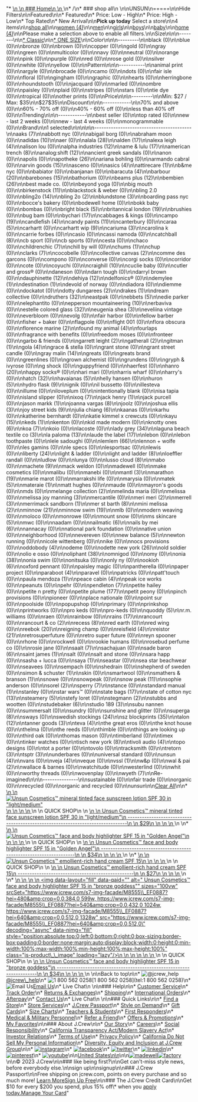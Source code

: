 "*   [\n    \n    ### Home\n    \n    ](/)\n*   /\n*   ### shop all\n    \n\nUNSUN\n=====\n\nHide Filters\n\nFeatured\n\n*   Featured\n*   Price: Low - High\n*   Price: High - Low\n*   Top Rated\n*   New Arrival\n\n**Pick up today** Select a store\n\n4 items\n\n[shop all](/all/?crawl=no)\n\n[women (4)](/all/womens?crawl=no)\n\n[men](/all/mens?crawl=no)\n\n[girls](/all/girls?crawl=no)\n\n[boys](/all/boys?crawl=no)\n\n[baby](/all/baby?crawl=no)\n\n[home (4)](/all/home?crawl=no)\n\nPlease make a selection above to enable all filters.\n\nSize\n\n\n--------\n\n[*   Classic](/all/?brand=UNSUN&crawl=no&fit=Classic)\n\n[*   ONE SIZE](/all/?brand=UNSUN&crawl=no&size=ONE%20SIZE)\n\nColor\n\n\n---------\n\nblack (0)\n\nblue (0)\n\nbronze (0)\n\nbrown (0)\n\ncopper (0)\n\ngold (0)\n\ngray (0)\n\ngreen (0)\n\nmulticolor (0)\n\nnavy (0)\n\nneutral (0)\n\norange (0)\n\npink (0)\n\npurple (0)\n\nred (0)\n\nrose gold (0)\n\nsilver (0)\n\nwhite (0)\n\nyellow (0)\n\nPattern\n\n\n-----------\n\nanimal print (0)\n\nargyle (0)\n\nbrocade (0)\n\ncamo (0)\n\ndots (0)\n\nfair isle (0)\n\nfloral (0)\n\ngingham (0)\n\ngraphic (0)\n\nhearts (0)\n\nherringbone (0)\n\nhoundstooth (0)\n\njacquard (0)\n\nmarled (0)\n\nombre (0)\n\npaisley (0)\n\nplaid (0)\n\nstripes (0)\n\nstars (0)\n\ntie dye (0)\n\ntropical (0)\n\nother prints (0)\n\nPrice\n\n\n---------\n\nMin: $27 / Max: $35\n\n$27$35\n\nDiscount\n\n\n------------\n\n70% and above (0)\n\n60% - 70% off (0)\n\n40% - 60% off (0)\n\nless than 40% off (0)\n\nTrending\n\n\n------------\n\nbest seller (0)\n\ntop rated (0)\n\nnew - last 2 weeks (0)\n\nnew - last 4 weeks (0)\n\nmonogrammable (0)\n\nBrand\n\n1 selected[](/all/?crawl=no)\n\n\n\n\n-----------------------------------------\n\n[](/all/?brand=AAKS,UNSUN&crawl=no)aaks (7)\n\nabbott nyc (0)\n\nabigail borg (0)\n\nabraham moon (0)\n\n[](/all/?brand=ADIDAS,UNSUN&crawl=no)adidas (10)\n\naer (0)\n\n[](/all/?brand=ALALA,UNSUN&crawl=no)alala (28)\n\n[](/all/?brand=ALDEN,UNSUN&crawl=no)alden (17)\n\n[](/all/?brand=ALEXA%20LEIGH,UNSUN&crawl=no)alexa leigh (4)\n\nalison lou (0)\n\n[](/all/?brand=ALPHA%20INDUSTRIES,UNSUN&crawl=no)alpha industries (12)\n\n[](/all/?brand=AME%20%26%20LULU,UNSUN&crawl=no)ame & lulu (17)\n\n[](/all/?brand=AMERICAN%20TRENCH,UNSUN&crawl=no)american trench (8)\n\n[](/all/?brand=ANALOG%3ASHIFT,UNSUN&crawl=no)analog:shift (12)\n\nancient greek sandals (0)\n\nanon (0)\n\napolis (0)\n\n[](/all/?brand=APOTHEKE,UNSUN&crawl=no)apotheke (26)\n\nariana bohling (0)\n\narmando cabral (0)\n\n[](/all/?brand=ARVIN%20GOODS,UNSUN&crawl=no)arvin goods (15)\n\nasceno (0)\n\n[](/all/?brand=ASICS,UNSUN&crawl=no)asics (4)\n\n[](/all/?brand=ATTIRECARE,UNSUN&crawl=no)attirecare (1)\n\nb&me nyc (0)\n\nbabiator (0)\n\nbanjanan (0)\n\n[](/all/?brand=BARACUTA,UNSUN&crawl=no)baracuta (4)\n\n[](/all/?brand=BARBOUR,UNSUN&crawl=no)barbour (20)\n\n[](/all/?brand=BAREBONES,UNSUN&crawl=no)barebones (15)\n\nbathorium (0)\n\n[](/all/?brand=BEAMS%20PLUS,UNSUN&crawl=no)beams plus (12)\n\n[](/all/?brand=BEMBIEN,UNSUN&crawl=no)bembien (26)\n\nbest made co. (0)\n\nbeyond yoga (0)\n\nbig mouth (0)\n\n[](/all/?brand=Birkenstock,UNSUN&crawl=no)birkenstock (11)\n\nblackstock & weber (0)\n\nbling 2.0 (0)\n\n[](/all/?brand=BLING2O,UNSUN&crawl=no)bling2o (14)\n\n[](/all/?brand=BLING%202o,UNSUN&crawl=no)bling 2o (2)\n\n[](/all/?brand=BLUNDSTONE,UNSUN&crawl=no)blundstone (3)\n\nboarding pass nyc (0)\n\nbocce's bakery (0)\n\nbodewell home (0)\n\nbokk baby (0)\n\nbombas (0)\n\n[](/all/?brand=BRIGHT%20BLACK,UNSUN&crawl=no)bright black (5)\n\n[](/all/?brand=BRITANNICAL%20LONDON,UNSUN&crawl=no)britannical london (19)\n\nbrushies (0)\n\nbug bam (0)\n\n[](/all/?brand=BYCHARI,UNSUN&crawl=no)bychari (17)\n\ncabbages & kings (0)\n\n[](/all/?brand=CAMPO,UNSUN&crawl=no)campo (19)\n\n[](/all/?brand=CANDLEFISH,UNSUN&crawl=no)candlefish (4)\n\n[](/all/?brand=CANDY%20PAINTS,UNSUN&crawl=no)candy paints (11)\n\ncanterbury (0)\n\n[](/all/?brand=CARAA,UNSUN&crawl=no)caraa (5)\n\ncarhartt (0)\n\n[](/all/?brand=CARHARTT%20WIP,UNSUN&crawl=no)carhartt wip (9)\n\n[](/all/?brand=CARIUMA,UNSUN&crawl=no)cariuma (3)\n\ncarolina k (0)\n\ncarrie forbes (0)\n\ncasio (0)\n\ncassi namoda (0)\n\n[](/all/?brand=CATCHBALL,UNSUN&crawl=no)catchball (8)\n\ncb sport (0)\n\ncb sports (0)\n\ncesta (0)\n\nchaco (0)\n\n[](/all/?brand=CHILDRENCHIC,UNSUN&crawl=no)childrenchic (7)\n\nchill by will (0)\n\n[](/all/?brand=CHUMS,UNSUN&crawl=no)chums (1)\n\nchup (0)\n\n[](/all/?brand=CLARKS,UNSUN&crawl=no)clarks (7)\n\ncocobelle (0)\n\n[](/all/?brand=COLLECTIVE%20CANVAS,UNSUN&crawl=no)collective canvas (2)\n\ncomme des garcons (0)\n\ncompono (0)\n\nconverse (0)\n\ncorgi socks (0)\n\ncorridor (0)\n\ncote (0)\n\ncoyuchi (0)\n\n[](/all/?brand=CRAIGHILL,UNSUN&crawl=no)craighill (10)\n\ncuclie baby (0)\n\ncutler and gross® (0)\n\ndaneson (0)\n\ndarn tough (0)\n\ndarryl brown (0)\n\n[](/all/?brand=DAUPHINETTE,UNSUN&crawl=no)dauphinette (12)\n\n[](/all/?brand=DEHIYA,UNSUN&crawl=no)dehiya (12)\n\ndelfonics® (0)\n\n[](/all/?brand=DEMYLEE,UNSUN&crawl=no)demylee (1)\n\n[](/all/?brand=DESTINATION,UNSUN&crawl=no)destination (1)\n\ndevold of norway (0)\n\ndiadora (0)\n\ndiemme (0)\n\ndockatot (0)\n\n[](/all/?brand=DOTTY%20DUNGAREES,UNSUN&crawl=no)dotty dungarees (2)\n\n[](/all/?brand=DRAKES,UNSUN&crawl=no)drakes (1)\n\ndream collective (0)\n\n[](/all/?brand=DRUTHERS,UNSUN&crawl=no)druthers (32)\n\neastpak (0)\n\n[](/all/?brand=EBBETS,UNSUN&crawl=no)ebbets (5)\n\nedie parker (0)\n\nelephantito (0)\n\n[](/all/?brand=EPPERSON%20MOUNTAINEERING,UNSUN&crawl=no)epperson mountaineering (10)\n\nerbaviva (0)\n\n[](/all/?brand=ESTELLE%20COLORED%20GLASS,UNSUN&crawl=no)estelle colored glass (32)\n\n[](/all/?brand=EUGENIA%20SHEA,UNSUN&crawl=no)eugenia shea (3)\n\neveliina vintage (0)\n\neverbloom (0)\n\nevolg (0)\n\nfair harbor (0)\n\nfellow barber (0)\n\nfisher + baker (0)\n\nflagpole (0)\n\nflight 001 (0)\n\nflora obscura (0)\n\n[](/all/?brand=FLORENCE%20MARINE,UNSUN&crawl=no)florence marine (2)\n\n[](/all/?brand=FOUND%20MY%20ANIMAL,UNSUN&crawl=no)found my animal (4)\n\nfourlaps (0)\n\nfragrance with benefits (0)\n\nfreedom moses (0)\n\nfronteer (0)\n\ngarbo & friends (0)\n\n[](/all/?brand=GARRETT%20LEIGHT,UNSUN&crawl=no)garrett leight (2)\n\n[](/all/?brand=GATHERALL,UNSUN&crawl=no)gatherall (2)\n\n[](/all/?brand=GITMAN,UNSUN&crawl=no)gitman (1)\n\n[](/all/?brand=GOLA,UNSUN&crawl=no)gola (4)\n\ngrace & stella (0)\n\ngrant stone (0)\n\ngrant street candle (0)\n\n[](/all/?brand=GRAY%20MALIN,UNSUN&crawl=no)gray malin (14)\n\ngreats (0)\n\ngreats brand (0)\n\ngreenlines (0)\n\ngrown alchemist (0)\n\ngrundens (0)\n\ngryph & ivyrose (0)\n\ng shock (0)\n\nguppyfriend (0)\n\nhaerfest (0)\n\n[](/all/?brand=HANRO,UNSUN&crawl=no)hanro (20)\n\nhappy socks® (0)\n\nhari mari (0)\n\nharris wharf (0)\n\nharry's (0)\n\n[](/all/?brand=HATCH,UNSUN&crawl=no)hatch (32)\n\n[](/all/?brand=HAVAIANAS,UNSUN&crawl=no)havaianas (5)\n\nhelly hansen (0)\n\n[](/all/?brand=HURON,UNSUN&crawl=no)huron (5)\n\n[](/all/?brand=HYDRO%20FLASK,UNSUN&crawl=no)hydro flask (9)\n\nignik (0)\n\nil bussetto (0)\n\nillesteva (0)\n\nillume (0)\n\niloveplum (0)\n\nintentionally blank (0)\n\nisa tapia (0)\n\nisland slipper (0)\n\n[](/all/?brand=IXOQ,UNSUN&crawl=no)ixoq (7)\n\n[](/all/?brand=JACK%20HENRY,UNSUN&crawl=no)jack henry (1)\n\njack purcell (0)\n\n[](/all/?brand=JASON%20MARKK,UNSUN&crawl=no)jason markk (1)\n\n[](/all/?brand=JOANNA%20VARGAS,UNSUN&crawl=no)joanna vargas (8)\n\njoolz (0)\n\n[](/all/?brand=JOSHUA%20ELLIS,UNSUN&crawl=no)joshua ellis (3)\n\n[](/all/?brand=JOY%20STREET%20KIDS,UNSUN&crawl=no)joy street kids (9)\n\n[](/all/?brand=Julia%20Chiang,UNSUN&crawl=no)julia chiang (6)\n\nkaanas (0)\n\nkarhu (0)\n\nkatherine bernhardt (0)\n\nkatie kimmel x crewcuts (0)\n\n[](/all/?brand=KAYU,UNSUN&crawl=no)kayu (15)\n\n[](/all/?brand=KEDS,UNSUN&crawl=no)keds (1)\n\nkenton (0)\n\nkid made modern (0)\n\n[](/all/?brand=KNOTTY%20ONES,UNSUN&crawl=no)knotty ones (6)\n\n[](/all/?brand=KOA,UNSUN&crawl=no)koa (7)\n\nkoio (0)\n\nlacoste (0)\n\n[](/all/?brand=LADY%20GREY,UNSUN&crawl=no)lady grey (34)\n\n[](/all/?brand=LAGUNA%20BEACH%20TEXTILE%20CO,UNSUN&crawl=no)laguna beach textile co (3)\n\n[](/all/?brand=LA%20PALOMA,UNSUN&crawl=no)la paloma (13)\n\n[](/all/?brand=LAUDE%20THE%20LABEL,UNSUN&crawl=no)laude the label (17)\n\nlebon (0)\n\nlebon toothpaste (0)\n\nlele sadoughi (0)\n\n[](/all/?brand=LEMLEM,UNSUN&crawl=no)lemlem (66)\n\nlennon + wolfe (0)\n\nles gamins (0)\n\nle specs (0)\n\nlesportsac (0)\n\nlewis (0)\n\n[](/all/?brand=LIBERTY,UNSUN&crawl=no)liberty (24)\n\nlight & ladder (0)\n\n[](/all/?brand=LIGHT%20AND%20LADDER,UNSUN&crawl=no)light and ladder (8)\n\nloeffler randall (0)\n\nludlow (0)\n\nlunya (0)\n\n[](/all/?brand=LUSSO%20CLOUD,UNSUN&crawl=no)lusso cloud (8)\n\nmabo (0)\n\n[](/all/?brand=MACHETE,UNSUN&crawl=no)machete (9)\n\nmack weldon (0)\n\nmadewell (0)\n\nmake cosmetics (0)\n\nmalibu (0)\n\nmanebi (0)\n\n[](/all/?brand=MANTL,UNSUN&crawl=no)mantl (3)\n\n[](/all/?brand=MARATHON,UNSUN&crawl=no)marathon (19)\n\nmarie marot (0)\n\nmarrakshi life (0)\n\nmarysia (0)\n\n[](/all/?brand=MATEK,UNSUN&crawl=no)matek (5)\n\n[](/all/?brand=MATERAIE,UNSUN&crawl=no)materaie (1)\n\nmatt hughes (0)\n\nmaude (0)\n\nmayron's goods (0)\n\nmds (0)\n\n[](/all/?brand=MELANGE%20COLLECTION,UNSUN&crawl=no)melange collection (2)\n\nmelinda maria (0)\n\nmelissa (0)\n\n[](/all/?brand=MELISSA%20JOY%20MANNING,UNSUN&crawl=no)melissa joy manning (3)\n\nmercantile (0)\n\n[](/all/?brand=MERI%20MERI,UNSUN&crawl=no)meri meri (2)\n\n[](/all/?brand=MERRELL,UNSUN&crawl=no)merrell (3)\n\n[](/all/?brand=MERRIMACK%20SANDBORN,UNSUN&crawl=no)merrimack sandborn (1)\n\n[](/all/?brand=MER%20ST%20BARTH,UNSUN&crawl=no)mer st barth (8)\n\n[](/all/?brand=MINI%20MELISSA,UNSUN&crawl=no)mini melissa (2)\n\n[](/all/?brand=MINNOW,UNSUN&crawl=no)minnow (21)\n\n[](/all/?brand=MINNOW%20SWIM,UNSUN&crawl=no)minnow swim (19)\n\nmlb (0)\n\nmodern weaving (0)\n\nmoloco (0)\n\nmonrowe (0)\n\nmount snow (0)\n\n[](/all/?brand=MS%20SKINCARE,UNSUN&crawl=no)ms skincare (5)\n\nmwc (0)\n\nnaadam (0)\n\n[](/all/?brand=NAILMATIC,UNSUN&crawl=no)nailmatic (6)\n\n[](/all/?brand=NAILS%20BY%20MEI,UNSUN&crawl=no)nails by mei (6)\n\nnannacay (0)\n\nnational park foundation (0)\n\nnative union (0)\n\nneighborhood (0)\n\nnevereven (0)\n\n[](/all/?brand=New%20Balance,UNSUN&crawl=no)new balance (5)\n\nnewton running (0)\n\nnicole wittenberg (0)\n\nnike (0)\n\nnocs provisions (0)\n\n[](/all/?brand=ODDOBODY,UNSUN&crawl=no)oddobody (4)\n\nodeme (0)\n\n[](/all/?brand=ODETTE%20NEW%20YORK,UNSUN&crawl=no)odette new york (26)\n\nold soldier (0)\n\nolio e osso (0)\n\n[](/all/?brand=OLIPHANT,UNSUN&crawl=no)oliphant (38)\n\nomnigod (0)\n\nomy (0)\n\n[](/all/?brand=ONIA,UNSUN&crawl=no)onia (38)\n\nonia swim (0)\n\nonitsuka (0)\n\nonly ny (0)\n\n[](/all/?brand=OOKIOH,UNSUN&crawl=no)ookioh (6)\n\noxford pennant (0)\n\npaisley magic (0)\n\npantherella (0)\n\npaper project (0)\n\n[](/all/?brand=PARABOOT,UNSUN&crawl=no)paraboot (4)\n\nparavel (0)\n\npatricks (0)\n\npatt'touch (0)\n\n[](/all/?brand=PAULA%20MENDOZA,UNSUN&crawl=no)paula mendoza (1)\n\n[](/all/?brand=PEACE%20CABIN,UNSUN&crawl=no)peace cabin (4)\n\npeak ice works (0)\n\npeanuts (0)\n\npehr (0)\n\n[](/all/?brand=PENDLETON,UNSUN&crawl=no)pendleton (7)\n\npetite hailey (0)\n\npetite n pretty (0)\n\n[](/all/?brand=PETITE%20PLUME,UNSUN&crawl=no)petite plume (177)\n\npetit peony (0)\n\npinch provisions (0)\n\npioneer (0)\n\nplace nationale (0)\n\npoint sur (0)\n\npoolside (0)\n\npopupshop (0)\n\nprimary (0)\n\nprinkshop (0)\n\nprintworks (0)\n\npro keds (0)\n\npro-keds (0)\n\n[](/all/?brand=QUODDY,UNSUN&crawl=no)quoddy (5)\n\nr.m. williams (0)\n\nraen (0)\n\nrainbow (0)\n\n[](/all/?brand=RAINS,UNSUN&crawl=no)rains (17)\n\nrancourt (0)\n\n[](/all/?brand=RANCOURT%20%26%20CO,UNSUN&crawl=no)rancourt & co (2)\n\n[](/all/?brand=RECESS,UNSUN&crawl=no)recess (8)\n\nred earth (0)\n\nred wing (0)\n\n[](/all/?brand=REEBOK,UNSUN&crawl=no)reebok (20)\n\nreigning champ (0)\n\n[](/all/?brand=REISFIELD,UNSUN&crawl=no)reisfield (4)\n\n[](/all/?brand=REISTOR,UNSUN&crawl=no)reistor (21)\n\nretrosuperfuture (0)\n\nretro super future (0)\n\nreyn spooner (0)\n\nrhone (0)\n\nrockwell (0)\n\nrookie humans (0)\n\nrosebud perfume co (0)\n\nrosie jane (0)\n\n[](/all/?brand=SAALT,UNSUN&crawl=no)saalt (7)\n\nsachajuan (0)\n\n[](/all/?brand=SADE%20BARON,UNSUN&crawl=no)sade baron (6)\n\n[](/all/?brand=SAINT%20JAMES,UNSUN&crawl=no)saint james (1)\n\nsalt (0)\n\nsalt and stone (0)\n\nsara happ (0)\n\nsasha + lucca (0)\n\n[](/all/?brand=SAYA,UNSUN&crawl=no)saya (1)\n\nseastar (0)\n\nsea star beachwear (0)\n\nseavees (0)\n\nsempach (0)\n\nshedrain (0)\n\nshepherd of sweden (0)\n\n[](/all/?brand=SIMON%20%26%20SCHUSTER,UNSUN&crawl=no)simon & schuster (1)\n\nskin (0)\n\nsmartwool (0)\n\n[](/all/?brand=SMATHERS%20%26%20BRANSON,UNSUN&crawl=no)smathers & branson (1)\n\nsnowe (0)\n\nsnowpeak (0)\n\n[](/all/?brand=SNOW%20PEAK,UNSUN&crawl=no)snow peak (11)\n\nsophie anderson (0)\n\n[](/all/?brand=SOREL,UNSUN&crawl=no)sorel (2)\n\n[](/all/?brand=SPERRY,UNSUN&crawl=no)sperry (7)\n\nstance (0)\n\n[](/all/?brand=STANDARD%20MANUAL,UNSUN&crawl=no)standard manual (1)\n\nstanley (0)\n\nstar wars™ (0)\n\n[](/all/?brand=STATE%20BAGS,UNSUN&crawl=no)state bags (17)\n\n[](/all/?brand=STATE%20OF%20COTTON%20NYC,UNSUN&crawl=no)state of cotton nyc (13)\n\n[](/all/?brand=STEAMERY,UNSUN&crawl=no)steamery (5)\n\nstefy loret (0)\n\n[](/all/?brand=STEGMANN,UNSUN&crawl=no)stegmann (2)\n\nstubbs and wootten (0)\n\n[](/all/?brand=STUDEBAKER,UNSUN&crawl=no)studebaker (6)\n\n[](/all/?brand=STUDIO%20189,UNSUN&crawl=no)studio 189 (3)\n\nsubu nannen (0)\n\nsummersalt (0)\n\nsundry (0)\n\nsunshine and glitter (0)\n\n[](/all/?brand=SUPERGA,UNSUN&crawl=no)superga (8)\n\nsways (0)\n\n[](/all/?brand=SWEDISH%20STOCKINGS,UNSUN&crawl=no)swedish stockings (24)\n\n[](/all/?brand=SZ%20BLOCKPRINTS,UNSUN&crawl=no)sz blockprints (35)\n\n[](/all/?brand=TALON,UNSUN&crawl=no)talon (12)\n\n[](/all/?brand=TANNER%20GOODS,UNSUN&crawl=no)tanner goods (3)\n\n[](/all/?brand=TEVA,UNSUN&crawl=no)teva (4)\n\nthe great eros (0)\n\nthe knot house (0)\n\nthelma (0)\n\nthe reeds (0)\n\nthimble (0)\n\nthings are looking up (0)\n\nthird oak (0)\n\nthomas mason (0)\n\ntimberland (0)\n\ntimex (0)\n\ntinker watches (0)\n\n[](/all/?brand=TISCH%20NEW%20YORK,UNSUN&crawl=no)tisch new york (8)\n\n[](/all/?brand=TIVOLI%20AUDIO,UNSUN&crawl=no)tivoli audio (4)\n\ntopo designs (0)\n\ntot a porter (0)\n\ntovolo (0)\n\ntracksmith (0)\n\n[](/all/?brand=TRETORN,UNSUN&crawl=no)tretorn (3)\n\n[](/all/?brand=TSPTR,UNSUN&crawl=no)tsptr (3)\n\nunderbares (0)\n\nuniversal standard (0)\n\n[](/all/?crawl=no)unsun (4)\n\nvans (0)\n\n[](/all/?brand=UNSUN,VEJA&crawl=no)veja (4)\n\nveque (0)\n\n[](/all/?brand=UNSUN,VSSL&crawl=no)vssl (1)\n\nw&p (0)\n\n[](/all/?brand=UNSUN,WAL%20%26%20PAI&crawl=no)wal & pai (2)\n\nwallace & barnes (0)\n\nwatchitude (0)\n\nwesterlind (0)\n\nwhit (0)\n\nworthy threads (0)\n\nwovenplay (0)\n\n[](/all/?brand=UNSUN,WYETH&crawl=no)wyeth (7)\n\nRe-imagined\n\n\n---------------\n\nsustainable (0)\n\nfair trade (0)\n\norganic (0)\n\nrecycled (0)\n\norganic and recycled (0)\n\nunsun[](/all/?crawl=no)\n\n[Clear All](/all/?crawl=no)\n\n*   [\n    \n    ![ Unsun Cosmetics™ mineral tinted face sunscreen lotion SPF 30 in \"light/medium\"](https://www.jcrew.com/s7-img-facade/M8663_BR0968?hei=640&crop=0,0,512,0)\n    \n    \n    \n    ](/p/womens/categories/accessories/home/beauty/unsun-cosmetics-mineral-tinted-face-sunscreen-lotion-spf-30-in-lightmedium/M8663?display=standard&fit=Classic&color_name=natural&colorProductCode=M8663)\n    \n    QUICK SHOP\n    \n    [\n    \n    Unsun Cosmetics™ mineral tinted face sunscreen lotion SPF 30 in \"light/medium\"\n    ------------------------------------------------------------------------------\n    \n    $29\n    \n    \n    \n    ](/p/womens/categories/accessories/home/beauty/unsun-cosmetics-mineral-tinted-face-sunscreen-lotion-spf-30-in-lightmedium/M8663?display=standard&fit=Classic&color_name=natural&colorProductCode=M8663)\n    \n*   [\n    \n    ![ Unsun Cosmetics™ face and body highlighter SPF 15 in \"Golden Angel\"](https://www.jcrew.com/s7-img-facade/M8554_EC7246?hei=640&crop=0,0,512,0)\n    \n    \n    \n    ](/p/womens/categories/accessories/home/beauty/unsun-cosmetics-face-and-body-highlighter-spf-15-in-golden-angel/M8554?display=standard&fit=Classic&color_name=gold&colorProductCode=M8554)\n    \n    QUICK SHOP\n    \n    [\n    \n    Unsun Cosmetics™ face and body highlighter SPF 15 in \"Golden Angel\"\n    -------------------------------------------------------------------\n    \n    $34\n    \n    \n    \n    ](/p/womens/categories/accessories/home/beauty/unsun-cosmetics-face-and-body-highlighter-spf-15-in-golden-angel/M8554?display=standard&fit=Classic&color_name=gold&colorProductCode=M8554)\n    \n*   [\n    \n    ![ Unsun Cosmetics™ emollient-rich hand cream SPF 15](https://www.jcrew.com/s7-img-facade/M8662_WC6066?hei=640&crop=0,0,512,0)\n    \n    \n    \n    ](/p/womens/categories/accessories/home/beauty/unsun-cosmetics-emollient-rich-hand-cream-spf-15/M8662?display=standard&fit=Classic&color_name=white&colorProductCode=M8662)\n    \n    QUICK SHOP\n    \n    [\n    \n    Unsun Cosmetics™ emollient-rich hand cream SPF 15\n    -------------------------------------------------\n    \n    $27\n    \n    \n    \n    ](/p/womens/categories/accessories/home/beauty/unsun-cosmetics-emollient-rich-hand-cream-spf-15/M8662?display=standard&fit=Classic&color_name=white&colorProductCode=M8662)\n    \n*   [\n    \n    ![ Unsun Cosmetics™ face and body highlighter SPF 15 in \"bronze goddess\"](data:image/gif;base64,R0lGODlhAQABAIAAAAAAAP///yH5BAEAAAAALAAAAAABAAEAAAIBRAA7)\n    \n    <img data-layout=\"fill\" data-qaid=\"\" alt=\" Unsun Cosmetics™ face and body highlighter SPF 15 in &quot;bronze goddess&quot;\" sizes=\"100vw\" srcSet=\"https://www.jcrew.com/s7-img-facade/M8555\\_EF0887?hei=480&amp;crop=0,0,384,0 599w, https://www.jcrew.com/s7-img-facade/M8555\\_EF0887?hei=540&amp;crop=0,0,432,0 1024w, https://www.jcrew.com/s7-img-facade/M8555\\_EF0887?hei=640&amp;crop=0,0,512,0 1328w\" src=\"https://www.jcrew.com/s7-img-facade/M8555\\_EF0887?hei=640&amp;crop=0,0,512,0\" decoding=\"async\" data-nimg=\"fill\" style=\"position:absolute;top:0;left:0;bottom:0;right:0;box-sizing:border-box;padding:0;border:none;margin:auto;display:block;width:0;height:0;min-width:100%;max-width:100%;min-height:100%;max-height:100%\" class=\"js-product\\_\\_image\" loading=\"lazy\"/>\n    \n    \n    \n    \n    \n    ](/p/womens/categories/accessories/home/beauty/unsun-cosmetics-face-and-body-highlighter-spf-15-in-bronze-goddess/M8555?display=standard&fit=Classic&color_name=bronze&colorProductCode=M8555)\n    \n    QUICK SHOP\n    \n    [\n    \n    Unsun Cosmetics™ face and body highlighter SPF 15 in \"bronze goddess\"\n    ---------------------------------------------------------------------\n    \n    $34\n    \n    \n    \n    ](/p/womens/categories/accessories/home/beauty/unsun-cosmetics-face-and-body-highlighter-spf-15-in-bronze-goddess/M8555?display=standard&fit=Classic&color_name=bronze&colorProductCode=M8555)\n    \n\nBack to top\n\n*   ![@jcrew_help](/next-static/images/sidecar-modules/footer/twitter-2.svg)[@jcrew\\_help](https://twitter.com/jcrew_help)\n*   ![1 800 562 0258](/next-static/images/sidecar-modules/footer/phone-2.svg)[1 800 562 0258](tel:1 800 562 0258)\n*   ![Email Us](/next-static/images/sidecar-modules/footer/email.svg)[Email Us](mailto:help@jcrew.com)\n*   Live Chat\n    \n\n### Help\n\n*   [Customer Service](/help/customer-service)\n*   [Track Order](/help/order-status)\n*   [Returns & Exchanges](/help/returns-exchanges)\n*   [Shipping](/help/shipping-handling)\n*   [International Orders](/help/international-orders)\n*   [Afterpay](/afterpay-faq)\n*   [Contact Us](/help/contact-us)\n*   Live Chat\n    \n\n### Quick Links\n\n*   [Find a Store](https://stores.jcrew.com/search)\n*   [Store Services](/s/store-services)\n*   [J.Crew Passport](/s/rewards)\n*   [Style on Demand](/s/style-on-demand)\n*   [Gift Cards](/help/gift-card)\n*   [Size Charts](/r/size-charts)\n*   [Teachers & Students](/s/teacher-student-discount)\n*   [First Responders](/s/military-medical-first-responder-discount)\n*   [Medical & Military Personnel](/s/military-medical-first-responder-discount)\n*   [Refer a Friend](/share)\n*   [Offers & Promotions](/best-deals)\n*   [My Favorites](/favorites)\n\n### About J.Crew\n\n*   [Our Story](/s/aboutus)\n*   [Careers](https://jobs.jcrew.com)\n*   [Social Responsibility](/s/corporate-responsibility)\n*   [California Transparency Act/Modern Slavery Act](/s/CSR-california-transparency-act)\n*   [Investor Relations](https://investors.jcrew.com)\n*   [Terms of Use](/help/terms-of-use)\n*   [Privacy Policy](/help/privacy-policy)\n*   [California Do Not Sell My Personal Information](https://jcrew.clarip.com/dsr/create?brand=jcrew&type=3)\n*   [Diversity, Equity and Inclusion at J.Crew Group](/s/diversity-equity-inclusion)\n\n*   [![instagram](/next-static/images/sidecar-modules/footer/instagram-2.svg)](http://instagram.com/jcrew)\n*   [![facebook](/next-static/images/sidecar-modules/footer/facebook-2.svg)](https://www.facebook.com/jcrew)\n*   [![twitter](/next-static/images/sidecar-modules/footer/twitter-2.svg)](https://twitter.com/jcrew)\n*   [![linkedin](/next-static/images/sidecar-modules/footer/linkedin.svg)](https://www.linkedin.com/company/j-crew)\n*   [![pinterest](/next-static/images/sidecar-modules/footer/pinterest-2.svg)](http://pinterest.com/jcrew/)\n*   [![youtube](/next-static/images/sidecar-modules/footer/youtube-2.svg)](http://www.youtube.com/user/jcrewinsider)\n\n[United States\n\n](/r/context-chooser)\n\n[![madewell](/next-static/images/sidecar-modules/footer/madewell.svg)](https://www.madewell.com)[![factory](/next-static/images/sidecar-modules/navigation/jcrew-factory-logo-black.svg)](https://factory.jcrew.com)\n\n© 2023 J.Crew\n\n### like being first?\n\nGet can't-miss style news, before everybody else.\n\nsign up\n\nsignup\n\n### J.Crew Passport\n\nFree shipping on jcrew.com, points on every purchase and so much more! [Learn More](/s/rewards)[Sign Up Free](/?register=true)\n\n### The J.Crew Credit Card\n\nGet $10 for every $200 you spend, plus 15% off\\* when you [apply today.](/s/credit-card)[Manage Your Card](https://d.comenity.net/jcrew/)"